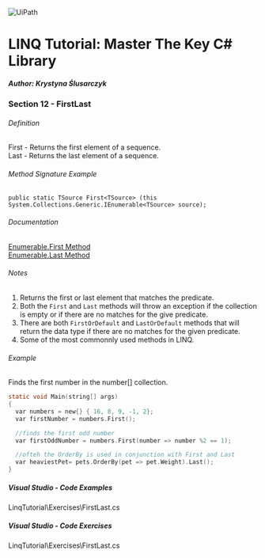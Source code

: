 ![UiPath](https://shonharsh.github.io/curriculum-vitae/Images/GitHub-Banner-CSharp-02.png)

# LINQ Tutorial: Master The Key C# Library

##### Author: Krystyna Ślusarczyk

### Section 12 - FirstLast

###### Definition
First - Returns the first element of a sequence.  
Last - Returns the last element of a sequence.

###### Method Signature Example
`public static TSource First<TSource> (this System.Collections.Generic.IEnumerable<TSource> source);`

###### Documentation
[Enumerable.First Method](https://learn.microsoft.com/en-us/dotnet/api/system.linq.enumerable.first)  
[Enumerable.Last Method](https://learn.microsoft.com/en-us/dotnet/api/system.linq.enumerable.last)

###### Notes
1. Returns the first or last element that matches the predicate.
2. Both the `First` and `Last` methods will throw an exception if the collection is empty or if there are no matches for the give predicate.
3. There are both `FirstOrDefault` and `LastOrDefault` methods that will return the data type if there are no matches for the given predicate.
4. Some of the most commonnly used methods in LINQ.

###### Example
Finds the first number in the number[] collection.

```c
static void Main(string[] args)
{
  var numbers = new{} { 16, 8, 9, -1, 2};
  var firstNumber = numbers.First();

  //finds the first odd number
  var firstOddNumber = numbers.First(number => number %2 == 1);

  //ofteh the OrderBy is used in conjunction with First and Last
  var heaviestPet= pets.OrderBy(pet => pet.Weight).Last();
}
```

##### Visual Studio - Code Examples

LinqTutorial\Exercises\FirstLast.cs

##### Visual Studio - Code Exercises

LinqTutorial\Exercises\FirstLast.cs
